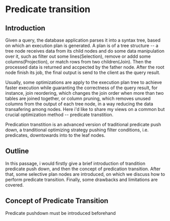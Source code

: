# Predicate transition
## Introduction
Given a query, the database application parses it into a syntax tree, based on which an execution plan is generated. 
A plan is of a tree structure -- a tree node receives data from its child nodes and do some data manipulation over it, such as filter out some lines(Selection), 
remove or addd some columns(Projection), or match rows from two children(Join). Then the processed data is returned and accpected by the father node.
After the root node finish its job, the final output is send to the client as the query result.

Usually, some optimizations are apply to the execution plan tree to achieve faster execution while guaranting the correctness of the query result, for instance, 
join reordering, which changes the join order when more than two tables are joined together, or column pruning, which removes unused columns from the output of each
tree node, in a way reducing the data transafering among nodes. Here i'd like to share my views on a common but crucial optimization method -- predicate transtition.

Predication transtition is an advanced version of traditional predicate push down, a tranditional optimizing strategy pushing filter conditions, i.e. predicates, downtowards into
to the leaf nodes.

## Outline
In this passage, i would firstly give a brief introduction of trandition predicate push down, and then the concept of predication transition.
After that, some selective plan nodes are introduced, on which we discuss how to perform predicate transition. Finally, some drawbacks and limitations are covered.

## Concept of Predicate Transition
Predicate pushdown must be introduced beforehand
